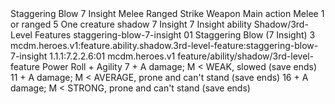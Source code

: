 <ability>
  <name>Staggering Blow</name>
  <cost>7 Insight</cost>
  <keywords>
    <keyword>Melee</keyword>
    <keyword>Ranged</keyword>
    <keyword>Strike</keyword>
    <keyword>Weapon</keyword>
  </keywords>
  <type>Main action</type>
  <distance>Melee 1 or ranged 5</distance>
  <target>One creature</target>
  <metadata>
    <class>shadow</class>
    <cost>7 Insight</cost>
    <cost_amount>7</cost_amount>
    <cost_resource>Insight</cost_resource>
    <feature_type>ability</feature_type>
    <file_dpath>Shadow/3rd-Level Features</file_dpath>
    <item_id>staggering-blow-7-insight</item_id>
    <item_index>01</item_index>
    <item_name>Staggering Blow (7 Insight)</item_name>
    <level>3</level>
    <scc>mcdm.heroes.v1:feature.ability.shadow.3rd-level-feature:staggering-blow-7-insight</scc>
    <scdc>1.1.1:7.2.2.6:01</scdc>
    <source>mcdm.heroes.v1</source>
    <type>feature/ability/shadow/3rd-level-feature</type>
  </metadata>
  <effects>
    <effect type="roll">
      <roll>Power Roll + Agility</roll>
      <t1>7 + A damage; M &lt; WEAK, slowed (save ends)</t1>
      <t2>11 + A damage; M &lt; AVERAGE, prone and can&apos;t stand (save ends)</t2>
      <t3>16 + A damage; M &lt; STRONG, prone and can&apos;t stand (save ends)</t3>
    </effect>
  </effects>
</ability>
